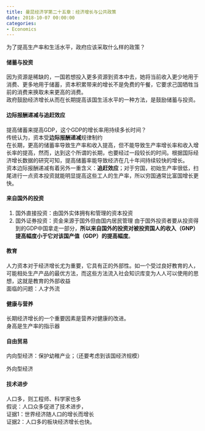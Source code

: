 ```yaml
---
title: 曼昆经济学第二十五章：经济增长与公共政策
date: 2018-10-07 00:00:00
categories:
- Economics
---
```

为了提高生产率和生活水平，政府应该采取什么样的政策？
#### 储蓄与投资
因为资源是稀缺的，一国若想投入更多资源到资本中去，她将当前收入更少地用于消费、更多地用于储蓄，资本积累带来的增长不是免费的午餐，它要求己国牺牲当前的消费来换取未来更高的消费。    
政府鼓励经济增长从而在长期提高该国生活水平的一种方法，是鼓励储蓄与投资。
#### 边际报酬递减与追赶效应
提高储蓄来提高GDP，这个GDP的增长率用持续多长时间？    
传统认为，资本受**边际报酬递减**规律制约    
在长期，更高的储蓄率导致生产率和收入提高，但不能导致生产率增长率和收入增长率的提高，然而，达到这个所谓的长期，也要经过一段较长的时间。根据国际经济增长数据的研究可知，提高储蓄率能导致经济在几十年间持续较快的增长。    
资本边际报酬递减有着另外一重含义：**追赶效应**；对于穷国，初始生产率很低，扫尾进行一点资本投资就能明显提高这些工人的生产率，所以穷国通常比富国增长更快。

#### 来自国外的投资
1. 国外直接投资：由国外实体拥有和管理的资本投资
2. 国外证券投资：资金来源于国外但由国内居民管理
由于国外投资者要从投资得到的GDP中国拿走一部分，**所以来自国外的投资对被投资国人的收入（GNP）提高幅度小于它对该国产值（GDP）的提高幅度**。

#### 教育
人力资本对于经济增长尤为重要，它具有正的外部性。如一个受过良好教育的人，可能相处生产产品的最优方法，而这些方法流入社会知识库变为人人可以使用的思想，这就是教育的外部收益    
面临的问题：人才外流

#### 健康与营养
长期经济增长的一个重要因素是营养对健康的改进。    
身高是生产率的指示器

#### 自由贸易

内向型经济：保护幼稚产业；（还要考虑到该国经济规模）

外向型经济

#### 技术进步
人口多，则工程师、科学家也多    
假说：人口众多促进了技术进步，    
证据1：世界经济随人口的增长而增长    
证据2：人口多的板块经济增长也快。
